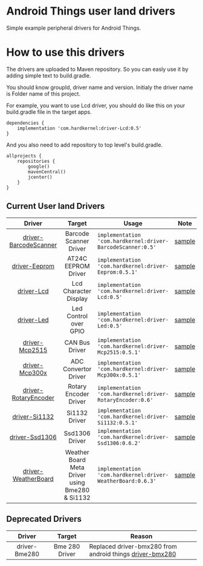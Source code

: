 Android Things user land drivers
================================

Simple example peripheral drivers for Android Things.

How to use this drivers
=======================

The drivers are uploaded to Maven repository. So you can easly use it 
by adding simple text to build.gradle.

You should know groupId, driver name and version. Initialy the driver name is 
Folder name of this project.

For example, you want to use Lcd driver, you should do like this on your build.gradle
file in the target apps.

```
dependencies {
    implementation 'com.hardkernel:driver-Lcd:0.5'
}
```

And you also need to add repository to top level's build.gradle.

```
allprojects {
    repositories {
        google()
        mavenCentral()
        jcenter()
    }
}
```

Current User land Drivers
-------------------------

Driver | Target | Usage | Note |
:---:|:---: | --- | --- |
[driver-BarcodeScanner](BarcodeScanner) | Barcode Scanner Driver | `implementation 'com.hardkernel:driver-BarcodeScanner:0.5'` | [sample](https://github.com/xiane/thingsGpioExample/tree/examples/BarcodeScanner)
[driver-Eeprom](Eeprom) | AT24C EEPROM Driver | `implementation 'com.hardkernel:driver-Eeprom:0.5.1'` | [sample](https://github.com/xiane/thingsGpioExample/tree/examples/Lcd)
[driver-Lcd](Lcd) | Lcd Character Display | `implementation 'com.hardkernel:driver-Lcd:0.5'` | [sample](https://github.com/xiane/thingsGpioExample/tree/examples/Lcd)
[driver-Led](Led) | Led Control over GPIO | `implementation 'com.hardkernel:driver-Led:0.5'` | [sample](https://github.com/xiane/thingsGpioExample/tree/examples/Led)
[driver-Mcp2515](Mcp2515) | CAN Bus Driver | `implementation 'com.hardkernel:driver-Mcp2515:0.5.1'` | [sample](https://github.com/xiane/thingsGpioExample/tree/examples/Mcp2515)
[driver-Mcp300x](Mcp300x) | ADC Convertor Driver| `implementation 'com.hardkernel:driver-Mcp300x:0.5.1'` | [sample](https://github.com/xiane/thingsGpioExample/tree/examples/Joystick)
[driver-RotaryEncoder](RotaryEncoder) | Rotary Encoder Driver | `implementation 'com.hardkernel:driver-RotaryEncoder:0.6'` | [sample](https://github.com/xiane/thingsGpioExample/tree/examples/RotaryEncoderNServoMotor)
[driver-Si1132](Si1132) | Si1132 Driver | `implementation 'com.hardkernel:driver-Si1132:0.5.1'` | [sample](https://github.com/xiane/thingsGpioExample/tree/examples/WeatherBoard)
[driver-Ssd1306](Ssd1306) | Ssd1306 Driver | `implementation 'com.hardkernel:driver-Ssd1306:0.6.2'` | [sample](https://github.com/xiane/thingsGpioExample/tree/examples/OledNRtc)
[driver-WeatherBoard](WeatherBoard) | Weather Board Meta Driver using Bme280 & Si1132 | `implementation 'com.hardkernel:driver-WeatherBoard:0.6.3'` | [sample](https://github.com/xiane/thingsGpioExample/tree/examples/WeatherBoard)

Deprecated Drivers
------------------

Driver | Target | Reason |
:---:|:---:| --- |
driver-Bme280 | Bme 280 Driver | Replaced driver-bmx280 from android things [driver-bmx280](https://github.com/androidthings/contrib-drivers/tree/master/bmx280)

